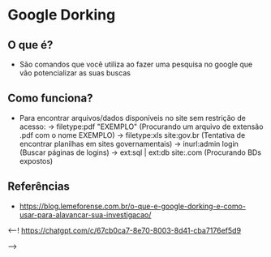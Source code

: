 # Google Dorking

## O que é?
- São comandos que você utiliza ao fazer uma pesquisa no google que vão potencializar as suas buscas
## Como funciona?
- Para encontrar arquivos/dados disponíveis no site sem restrição de acesso:
  -> filetype:pdf "EXEMPLO" (Procurando um arquivo de extensão .pdf com o nome EXEMPLO)
  -> filetype:xls site:gov.br (Tentativa de encontrar planilhas em sites governamentais)
  -> inurl:admin login (Buscar páginas de logins)
  -> ext:sql | ext:db site:.com (Procurando BDs expostos)
## Referências
- https://blog.lemeforense.com.br/o-que-e-google-dorking-e-como-usar-para-alavancar-sua-investigacao/


<--!
https://chatgpt.com/c/67cb0ca7-8e70-8003-8d41-cba7176ef5d9

-->
